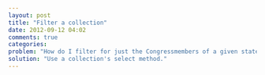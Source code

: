 ```yaml
---
layout: post
title: "Filter a collection"
date: 2012-09-12 04:02
comments: true
categories: 
problem: "How do I filter for just the Congressmembers of a given state? Or above a certain age?"
solution: "Use a collection's select method."
---
```

